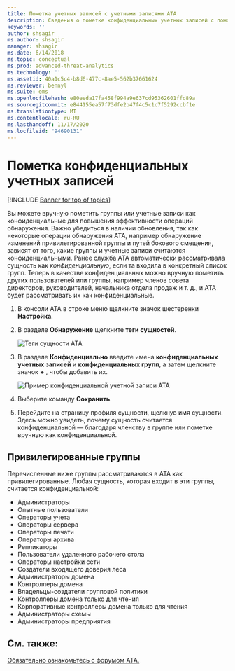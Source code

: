 ```yaml
---
title: Пометка учетных записей с учетными записями ATA
description: Сведения о пометке конфиденциальных учетных записей с помощью Advanced Threat Analytics (ATA)
keywords: ''
author: shsagir
ms.author: shsagir
manager: shsagir
ms.date: 6/14/2018
ms.topic: conceptual
ms.prod: advanced-threat-analytics
ms.technology: ''
ms.assetid: 40a1c5c4-b8d6-477c-8ae5-562b37661624
ms.reviewer: bennyl
ms.suite: ems
ms.openlocfilehash: e80eeda17fa458f994a9e637cd95362601ffd89a
ms.sourcegitcommit: e844155ea57f73dfe2b47f4c5c1c7f5292ccbf1e
ms.translationtype: MT
ms.contentlocale: ru-RU
ms.lasthandoff: 11/17/2020
ms.locfileid: "94690131"
---
```

# <a name="tag-sensitive-accounts"></a>Пометка конфиденциальных учетных записей


[!INCLUDE [Banner for top of topics](includes/banner.md)]

Вы можете вручную пометить группы или учетные записи как конфиденциальные для повышения эффективности операций обнаружения. Важно убедиться в наличии обновления, так как некоторые операции обнаружения ATA, например обнаружение изменений привилегированной группы и путей бокового смещения, зависят от того, какие группы и учетные записи считаются конфиденциальными. Ранее служба ATA автоматически рассматривала сущность как *конфиденциальную*, если та входила в конкретный список групп. Теперь в качестве конфиденциальных можно вручную пометить других пользователей или группы, например членов совета директоров, руководителей, начальника отдела продаж и т. д., и ATA будет рассматривать их как конфиденциальные.

1. В консоли ATA в строке меню щелкните значок шестеренки **Настройка**.

1. В разделе **Обнаружение** щелкните **теги сущностей**.

    ![Теги сущности ATA](media/entity-tags.png)

1. В разделе **Конфиденциально** введите имена **конфиденциальных учетных записей** и **конфиденциальных групп**, а затем щелкните значок **+** , чтобы добавить их.

    ![Пример конфиденциальной учетной записи ATA](media/sensitive-account-sample.png)

1. Выберите команду **Сохранить**.

1. Перейдите на страницу профиля сущности, щелкнув имя сущности. Здесь можно увидеть, почему сущность считается конфиденциальной — благодаря членству в группе или пометке вручную как конфиденциальной.


## <a name="sensitive-groups"></a>Привилегированные группы

Перечисленные ниже группы рассматриваются в ATA как привилегированные. Любая сущность, которая входит в эти группы, считается конфиденциальной:

- Администраторы
- Опытные пользователи
- Операторы учета
- Операторы сервера
- Операторы печати
- Операторы архива
- Репликаторы
- Пользователи удаленного рабочего стола 
- Операторы настройки сети 
- Создатели входящего доверия леса
- Администраторы домена
- Контроллеры домена
- Владельцы-создатели групповой политики 
- Контроллеры домена только для чтения 
- Корпоративные контроллеры домена только для чтения 
- Администраторы схемы 
- Администраторы предприятия
     
## <a name="see-also"></a>См. также:
[Обязательно ознакомьтесь с форумом ATA.](https://social.technet.microsoft.com/Forums/security/home?forum=mata)
